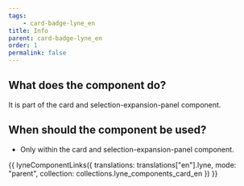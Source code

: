 ```yaml
---
tags: 
    - card-badge-lyne_en
title: Info
parent: card-badge-lyne_en
order: 1
permalink: false
---
```


## What does the component do?
It is part of the card and selection-expansion-panel component.

## When should the component be used?
* Only within the card and selection-expansion-panel component.

{{ lyneComponentLinks({
  translations: translations["en"].lyne,
  mode: "parent",
  collection: collections.lyne_components_card_en
}) }}

